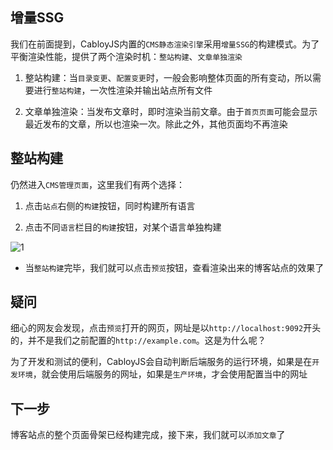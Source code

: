 ## 增量SSG

我们在前面提到，CabloyJS内置的`CMS静态渲染引擎`采用`增量SSG`的构建模式。为了平衡渲染性能，提供了两个渲染时机：`整站构建`、`文章单独渲染`

1. 整站构建：当`目录变更`、`配置变更`时，一般会影响整体页面的所有变动，所以需要进行`整站构建`，一次性渲染并输出站点所有文件

2. 文章单独渲染：当发布文章时，即时渲染当前文章。由于`首页页面`可能会显示最近发布的文章，所以也渲染一次。除此之外，其他页面均不再渲染

## 整站构建

仍然进入`CMS管理页面`，这里我们有两个选择：

1. 点击`站点`右侧的`构建`按钮，同时构建所有语言

2. 点击不同`语言`栏目的`构建`按钮，对某个语言单独构建

![1](https://portal.cabloy.com/api/a/file/file/download/f32bf9a3c44b42ba8759411a7913523d.png)

* 当`整站构建`完毕，我们就可以点击`预览`按钮，查看渲染出来的博客站点的效果了

## 疑问

细心的网友会发现，点击`预览`打开的网页，网址是以`http://localhost:9092`开头的，并不是我们之前配置的`http://example.com`。这是为什么呢？

为了开发和测试的便利，CabloyJS会自动判断后端服务的运行环境，如果是在`开发环境`，就会使用后端服务的网址，如果是`生产环境`，才会使用配置当中的网址

## **下一步**

博客站点的整个页面骨架已经构建完成，接下来，我们就可以`添加文章`了